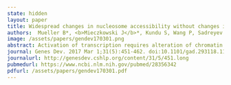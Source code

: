 ```yaml
---
state: hidden
layout: paper
title: Widespread changes in nucleosome accessibility without changes in nucleosome occupancy during a rapid transcriptional induction
authors:  Mueller B*, <b>Mieczkowski J</b>*, Kundu S, Wang P, Sadreyev R, Tolstorukov MY, Kingston RE
image: /assets/papers/gendev170301.png
abstract: Activation of transcription requires alteration of chromatin by complexes that increase the accessibility of nucleosomal DNA. Removing nucleosomes from regulatory sequences has been proposed to play a significant role in activation. Wetested whether changes in nucleosome occupancy occurred on the set of genes that is activated by the unfolded protein response (UPR). We observed no decrease in occupancy on most promoters, gene bodies, and enhancers. Instead, there was an increase in the accessibility of nucleosomes, as measured by micrococcal nuclease (MNase) digestion and ATAC-seq (assay for transposase-accessible chromatin [ATAC] using sequencing), that did not result fromremoval of the nucleosome. Thus, changes in nucleosome accessibility predominate over changes in nucleosome occupancy during rapid transcriptional induction during the UPR.
journal: Genes Dev. 2017 Mar 1;31(5):451-462. doi:10.1101/gad.293118.116
journalurl: http://genesdev.cshlp.org/content/31/5/451.long
pubmedurl: https://www.ncbi.nlm.nih.gov/pubmed/28356342
pdfurl: /assets/papers/gendev170301.pdf
---
```



